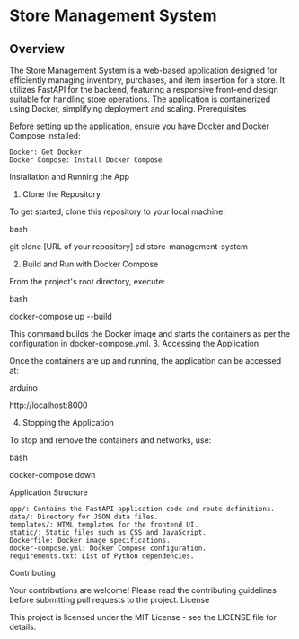 # Store Management System
## Overview

The Store Management System is a web-based application designed for efficiently managing inventory, purchases, and item insertion for a store. It utilizes FastAPI for the backend, featuring a responsive front-end design suitable for handling store operations. The application is containerized using Docker, simplifying deployment and scaling.
Prerequisites

Before setting up the application, ensure you have Docker and Docker Compose installed:

    Docker: Get Docker
    Docker Compose: Install Docker Compose

Installation and Running the App
1. Clone the Repository

To get started, clone this repository to your local machine:

bash

git clone [URL of your repository]
cd store-management-system

2. Build and Run with Docker Compose

From the project's root directory, execute:

bash

docker-compose up --build

This command builds the Docker image and starts the containers as per the configuration in docker-compose.yml.
3. Accessing the Application

Once the containers are up and running, the application can be accessed at:

arduino

http://localhost:8000

4. Stopping the Application

To stop and remove the containers and networks, use:

bash

docker-compose down

Application Structure

    app/: Contains the FastAPI application code and route definitions.
    data/: Directory for JSON data files.
    templates/: HTML templates for the frontend UI.
    static/: Static files such as CSS and JavaScript.
    Dockerfile: Docker image specifications.
    docker-compose.yml: Docker Compose configuration.
    requirements.txt: List of Python dependencies.

Contributing

Your contributions are welcome! Please read the contributing guidelines before submitting pull requests to the project.
License

This project is licensed under the MIT License - see the LICENSE file for details.
